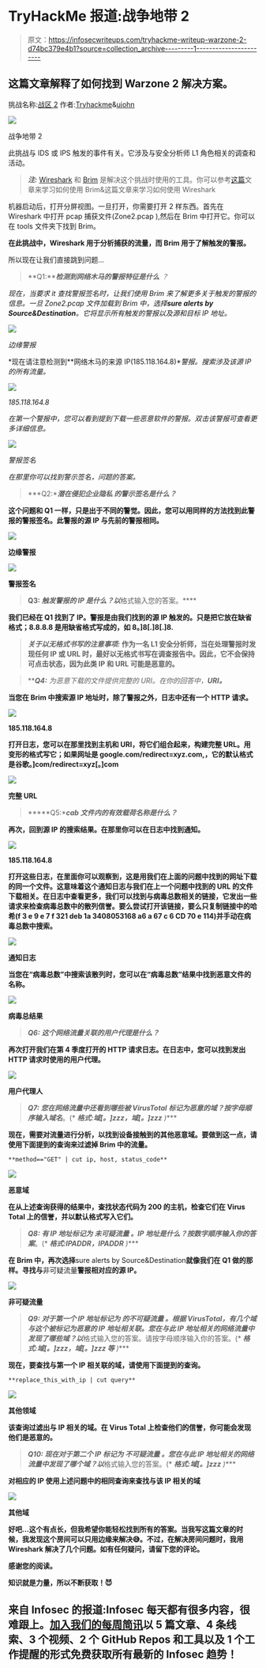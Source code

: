 # TryHackMe 报道:战争地带 2

> 原文：<https://infosecwriteups.com/tryhackme-writeup-warzone-2-d74bc379e4b1?source=collection_archive---------1----------------------->

## 这篇文章解释了如何找到 Warzone 2 解决方案。

挑战名称:[战区 2](https://tryhackme.com/room/warzonetwo) 作者:[Tryhackme](https://tryhackme.com/p/tryhackme)&[ujohn](https://tryhackme.com/p/ujohn)

![](img/92a5d6a64ab6477b7cce7011d2ede08b.png)

战争地带 2

此挑战与 IDS 或 IPS 触发的事件有关。它涉及与安全分析师 L1 角色相关的调查和活动。

> ***注:*** [Wireshark](https://www.wireshark.org/) 和 [Brim](https://www.brimdata.io/) 是解决这个挑战时使用的工具。你可以参考[这篇](https://kifarunix.com/analyze-network-traffic-using-brim-security/)文章来学习如何使用 Brim&这篇文章来学习如何使用 Wireshark

机器启动后，打开分屏视图。一旦打开，你需要打开 2 样东西。首先在 Wireshark 中打开 pcap 捕获文件(Zone2.pcap ),然后在 Brim 中打开它。你可以在 tools 文件夹下找到 Brim。

**在此挑战中，Wireshark 用于分析捕获的流量，而 Brim 用于了解触发的警报。**

所以现在让我们直接跳到问题…

> **Q1:******检测到网络木马的警报特征是什么*** *？**

*现在，当要求 it 查找警报签名时，让我们使用 Brim 来了解更多关于触发的警报的信息。一旦 Zone2.pcap 文件加载到 Brim 中，选择**sure alerts by Source&Destination**。它将显示所有触发的警报以及源和目标 IP 地址。*

*![](img/97c0fe6d45fabea6891f5e303780047d.png)*

*边缘警报*

*现在请注意检测到**网络木马的来源 IP(185.118.164.8)**警报。搜索涉及该源 IP 的所有流量。*

*![](img/4651fa5ceb9a8f3d096d7fca8f25ee18.png)*

*185.118.164.8*

*在第一个警报中，您可以看到提到下载一些恶意软件的警报。双击该警报可查看更多详细信息。*

*![](img/8dcf0d08d7753b5aa5dcdeb4ea94a649.png)*

*警报签名*

*在那里你可以找到警示签名，问题的答案。*

> ***Q2:******潜在侵犯企业隐私*** *的警示签名是什么？***

**这个问题和 Q1 一样，只是出于不同的警觉。因此，您可以用同样的方法找到此警报的警报签名。此警报的源 IP 与先前的警报相同。**

**![](img/db84c6edbb19a1e055cdaa1a0b6f2584.png)**

**边缘警报**

**![](img/920b7ef1ce9324c93a6e66dc7c4df145.png)**

**警报签名**

> ****Q3:** *触发警报的 IP 是什么？以***格式输入您的答案。****

**我们已经在 Q1 找到了 IP。警报是由我们找到的源 IP 触发的。只是把它放在缺省格式；8.8.8.8 是用缺省格式写成的，如 8。]8[.]8[.]8.**

> *****关于以无格式书写的注意事项:*** 作为一名 L1 安全分析师，当在处理警报时发现任何 IP 或 URL 时，最好以无格式书写在调查报告中。因此，它不会保持可点击状态，因为此类 IP 和 URL 可能是恶意的。**

> *****Q4:*** *为恶意下载的文件提供完整的 URI。在你的回答中，***URI。****

**当您在 Brim 中搜索源 IP 地址时，除了警报之外，日志中还有一个 HTTP 请求。**

**![](img/3e7f31ebf3570b966340b9d1105284cd.png)**

**185.118.164.8**

**打开日志，您可以在那里找到主机和 URI，将它们组合起来，构建完整 URL。用变形的格式写它；如果网址是 google.com/redirect=xyz.com,，它的默认格式是谷歌。]com/redirect=xyz[。]com**

**![](img/bfafed31e77dfdb360453f8763c72b3e.png)**

**完整 URL**

> *****Q5:****cab 文件内的有效载荷名称是什么？***

**再次，回到源 IP 的搜索结果。在那里你可以在日志中找到通知。**

**![](img/140eb275e787dbed153d23c463bc4b40.png)**

**185.118.164.8**

**打开这些日志，在里面你可以观察到，这是用我们在上面的问题中找到的网址下载的同一个文件。这意味着这个通知日志与我们在上一个问题中找到的 URL 的文件下载相关。在日志中查看更多，我们可以找到与病毒总数相关的链接，它发出一些请求来检查病毒总数中的散列信誉。要么尝试打开该链接，要么只复制链接中的哈希(f 3 e 9 e 7 f 321 deb 1a 3408053168 a6 a 67 c 6 CD 70 e 114)并手动在病毒总数中搜索。**

**![](img/b392c3b750048a4de12ac8c196889fdd.png)**

**通知日志**

**当您在“病毒总数”中搜索该散列时，您可以在“病毒总数”结果中找到恶意文件的名称。**

**![](img/54fa15ee41eee528650e75f00711eaf9.png)**

**病毒总结果**

> *****Q6:*** *这个网络流量关联的用户代理是什么？***

**再次打开我们在第 4 季度打开的 HTTP 请求日志。在日志中，您可以找到发出 HTTP 请求时使用的用户代理。**

**![](img/9bd1a3c6ff48c63261f84d76be36f85e.png)**

**用户代理人**

> *****Q7:*** *您在网络流量中还看到哪些被 VirusTotal 标记为恶意的域？按字母顺序输入域名***。(* ***格式:域[。]zzz，域[。]zzz*** *)****

**现在，需要对流量进行分析，以找到设备接触到的其他恶意域。要做到这一点，请使用下面提到的查询来过滤掉 Brim 中的流量。**

```
**method=="GET" | cut ip, host, status_code**
```

**![](img/40331a859f05ca06d53faeb0e75f23bf.png)**

**恶意域**

**在从上述查询获得的结果中，查找状态代码为 200 的主机，检查它们在 Virus Total 上的信誉，并以默认格式写入它们。**

> *****Q8:*** *有 IP 地址标记为* ***未可疑流量*** *。IP 地址是什么？按数字顺序输入你的答案***。(* ***格式:IPADDR，IPADDR*** *)****

**在 Brim 中，再次选择**sure alerts by Source&Destination**就像我们在 Q1 做的那样。寻找与**非可疑流量**警报相对应的源 IP。**

**![](img/0a083275e0a1e54e97f3107f0e3c894f.png)**

**非可疑流量**

> *****Q9:*** *对于第一个 IP 地址标记为* ***的不可疑流量*** *。根据 VirusTotal，有几个域与这个被标记为恶意的 IP 地址相关联。您在与此 IP 地址相关的网络流量中发现了哪些域？以***格式输入您的答案。请按字母顺序输入你的答案。(* ***格式:域[。]zzz，域[。]zzz 等*** *)****

**现在，要查找与第一个 IP 相关联的域，请使用下面提到的查询。**

```
**replace_this_with_ip | cut query**
```

**![](img/ce688efc121fa3f8947f9fd3cb62ad14.png)**

**其他领域**

**该查询过滤出与 IP 相关的域。在 Virus Total 上检查他们的信誉，你可能会发现他们是恶意的。**

> *****Q10:*** *现在对于第二个 IP 标记为* ***不可疑流量*** *。您在与此 IP 地址相关的网络流量中发现了哪个域？以***格式输入您的答案。(* ***格式:域[。]zzz*** *)****

**对相应的 IP 使用上述问题中的相同查询来查找与该 IP 相关的域**

**![](img/4971ec51ff321ea0fd03e968525e9a86.png)**

**其他域**

**好吧…这个有点长，但我希望你能轻松找到所有的答案。当我写这篇文章的时候，我发现这个房间可以只用边缘来解决😅。不过，在解决房间问题时，我用 Wireshark 解决了几个问题。如有任何疑问，请留下您的评论。**

**感谢您的阅读。**

**知识就是力量，所以不断获取！😈**

## **来自 Infosec 的报道:Infosec 每天都有很多内容，很难跟上。[加入我们的每周简讯](https://weekly.infosecwriteups.com/)以 5 篇文章、4 条线索、3 个视频、2 个 GitHub Repos 和工具以及 1 个工作提醒的形式免费获取所有最新的 Infosec 趋势！**